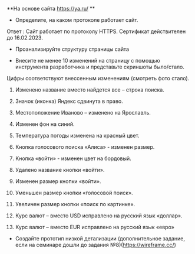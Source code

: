 **На основе сайта https://ya.ru/ **
* Определите, на каком протоколе работает сайт.

Ответ : Сайт работает по протоколу HTTPS. Сертификат действителен до  16.02.2023.

* Проанализируйте структуру страницы сайта

* Внесите не менее 10 изменений на страницу с помощью инструмента разработчика и представьте скриншоты было/стало.

Цифры соответствуют внессенным изменениям (смотреть фото стало).

1.	Изменено название вместо найдется все – строка поиска.
2.	Значок (иконка) Яндекс сдвинута в право.
3.	Местоположение Иваново – изменено на Ярославль.
4.	Изменен фон на синий.
5.	Температура погоды изменена на красный цвет.
6.	Кнопка голосового поиска «Алиса» - изменен размер.

7.	Кнопка «войти» - изменен цвет на бордовый.
8.	Удалено название кнопки «войти».
9.	Изменен размер кнопки «войти».
10.	Уменьшен размер кнопки «голосовой поиск».
11.	Увеличен размер кнопки «поиск по картинке».
12.	Курс валют – вместо USD исправлено на русский язык «доллар».
13.	Курс валют – вместо EUR исправлено на русский язык «евро»

* Создайте прототип низкой детализации (дополнительное задание, если на семинаре дошли до задания №8)(https://wireframe.cc/)
